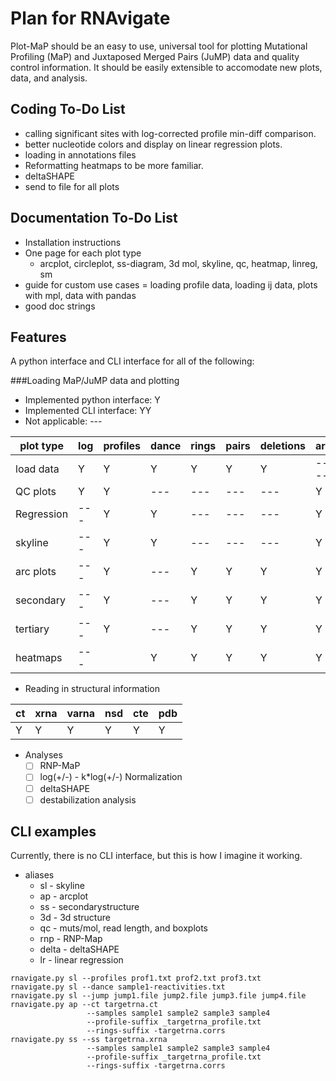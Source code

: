 Plan for RNAvigate
==================
Plot-MaP should be an easy to use, universal tool for plotting Mutational
Profiling (MaP) and Juxtaposed Merged Pairs (JuMP) data and quality control
information. It should be easily extensible to accomodate new plots, data, and
analysis.

Coding To-Do List
-----------------
- calling significant sites with log-corrected profile min-diff comparison.
- better nucleotide colors and display on linear regression plots.
- loading in annotations files
- Reformatting heatmaps to be more familiar.
- deltaSHAPE
- send to file for all plots

Documentation To-Do List
------------------------
- Installation instructions
- One page for each plot type
  - arcplot, circleplot, ss-diagram, 3d mol, skyline, qc, heatmap, linreg, sm
- guide for custom use cases
  = loading profile data, loading ij data, plots with mpl, data with pandas
- good doc strings

Features
--------
A python interface and CLI interface for all of the following:

###Loading MaP/JuMP data and plotting
- Implemented python interface: Y
- Implemented CLI interface: YY
- Not applicable: ---

| plot type | log | profiles | dance | rings | pairs | deletions | array | probs |
|-----------|-----|----------|-------|-------|-------|-----------|-------|-------|
| load data | Y   | Y        | Y     | Y     | Y     | Y         | ----- | Y     |
| QC plots  | Y   | Y        | ---   | ---   | ---   | ---       | Y     | ---   |
| Regression| --- | Y        | Y     | ---   | ---   | ---       | Y     | ---   |
| skyline   | --- | Y        | Y     | ---   | ---   | ---       | Y     | ---   |
| arc plots | --- | Y        | ---   | Y     | Y     | Y         | Y     | Y     |
| secondary | --- | Y        | ---   | Y     | Y     | Y         | Y     | Y     |
| tertiary  | --- | Y        | ---   | Y     | Y     | Y         | Y     | Y     |
| heatmaps  | --- |          | Y     | Y     | Y     | Y         | Y     | Y     |

- Reading in structural information

| ct | xrna | varna | nsd | cte | pdb |
|----|------|-------|-----|-----|-----|
| Y  | Y    | Y     | Y   | Y   | Y   |

- Analyses
  - [ ] RNP-MaP
  - [ ] log(+/-) - k*log(+/-) Normalization
  - [ ] deltaSHAPE
  - [ ] destabilization analysis

CLI examples
------------
Currently, there is no CLI interface, but this is how I imagine it working.
- aliases
  - sl - skyline
  - ap - arcplot
  - ss - secondarystructure
  - 3d - 3d structure
  - qc - muts/mol, read length, and boxplots
  - rnp - RNP-Map
  - delta - deltaSHAPE
  - lr - linear regression
```
rnavigate.py sl --profiles prof1.txt prof2.txt prof3.txt
rnavigate.py sl --dance sample1-reactivities.txt
rnavigate.py sl --jump jump1.file jump2.file jump3.file jump4.file
rnavigate.py ap --ct targetrna.ct
                 --samples sample1 sample2 sample3 sample4
                 --profile-suffix _targetrna_profile.txt
                 --rings-suffix -targetrna.corrs
rnavigate.py ss --ss targetrna.xrna
                 --samples sample1 sample2 sample3 sample4
                 --profile-suffix _targetrna_profile.txt
                 --rings-suffix -targetrna.corrs
```
